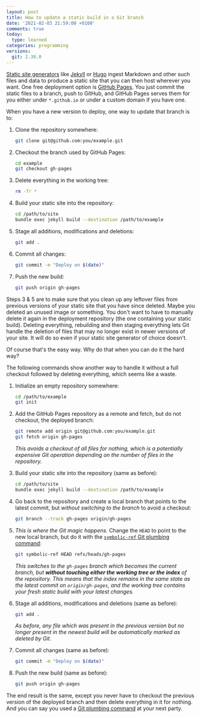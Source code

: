 ```yaml
---
layout: post
title: How to update a static build in a Git branch
date: '2021-02-03 21:59:00 +0100'
comments: true
today:
  type: learned
categories: programming
versions:
  git: 2.30.0
---
```


[Static site generators][static-site-generators] like [Jekyll][jekyll] or
[Hugo][hugo] ingest Markdown and other such files and data to produce a static
site that you can then host wherever you want. One free deployment option is
[GitHub Pages][github-pages]. You just commit the static files to a branch, push
to GitHub, and GitHub Pages serves them for you either under `*.github.io` or
under a custom domain if you have one.

When you have a new version to deploy, one way to update that branch is to:

1. Clone the repository somewhere:

   ```bash
   git clone git@github.com:you/example.git
   ```
1. Checkout the branch used by GitHub Pages:

   ```bash
   cd example
   git checkout gh-pages
   ```
1. Delete everything in the working tree:

   ```bash
   rm -fr *
   ```
1. Build your static site into the repository:

   ```bash
   cd /path/to/site
   bundle exec jekyll build --destination /path/to/example
   ```
1. Stage all additions, modifications and deletions:

   ```bash
   git add .
   ```
1. Commit all changes:

   ```bash
   git commit -m "Deploy on $(date)"
   ```
1. Push the new build:

   ```bash
   git push origin gh-pages
   ```

Steps 3 & 5 are to make sure that you clean up any leftover files from previous
versions of your static site that you have since deleted. Maybe you deleted an
unused image or something. You don't want to have to manually delete it again in
the deployment repository (the one containing your static build). Deleting
everything, rebuilding and then staging everything lets Git handle the deletion
of files that may no longer exist in newer versions of your site. It will do so
even if your static site generator of choice doesn't.

Of course that's the easy way. Why do that when you can do it the hard way?

<!-- more -->

The following commands show another way to handle it without a full checkout
followed by deleting everything, which seems like a waste.

1. Initialize an empty repository somewhere:

   ```bash
   cd /path/to/example
   git init
   ```
1. Add the GitHub Pages repository as a remote and fetch, but do not checkout,
   the deployed branch:

   ```bash
   git remote add origin git@github.com:you/example.git
   git fetch origin gh-pages
   ```

   *This avoids a checkout of all files for nothing, which is a potentially
   expensive Git operation depending on the number of files in the repository.*
1. Build your static site into the repository (same as before):

   ```bash
   cd /path/to/site
   bundle exec jekyll build --destination /path/to/example
   ```
1. Go back to the repository and create a local branch that points to the latest
   commit, but *without switching to the branch* to avoid a checkout:

   ```bash
   git branch --track gh-pages origin/gh-pages
   ```
1. *This is where the Git magic happens.* Change the `HEAD` to point to the new
   local branch, but do it with the [`symbolic-ref` Git plumbing
   command][git-symbolic-ref]:

   ```bash
   git symbolic-ref HEAD refs/heads/gh-pages
   ```

   *This switches to the `gh-pages` branch which becomes the current branch, but
   __without touching either the working tree or the index__ of the repository.
   This means that the index remains in the same state as the latest commit on
   `origin/gh-pages`, and the working tree contains your fresh static build with
   your latest changes.*
1. Stage all additions, modifications and deletions (same as before):

   ```bash
   git add .
   ```

   *As before, any file which was present in the previous version but no longer
   present in the newest build will be automatically marked as deleted by Git.*
1. Commit all changes (same as before):

   ```bash
   git commit -m "Deploy on $(date)"
   ```
1. Push the new build (same as before):

   ```bash
   git push origin gh-pages
   ```

The end result is the same, except you never have to checkout the previous
version of the deployed branch and then delete everything in it for nothing. And
you can say you used a [Git plumbing command][git-plumbing] at your next party.

[git-plumbing]: https://git-scm.com/book/en/v2/Git-Internals-Plumbing-and-Porcelain#ch10-git-internals
[git-symbolic-ref]: https://git-scm.com/docs/git-symbolic-ref
[github-pages]: https://pages.github.com
[hugo]: https://gohugo.io
[jekyll]: https://jekyllrb.com
[static-site-generators]: https://jamstack.org/generators/
